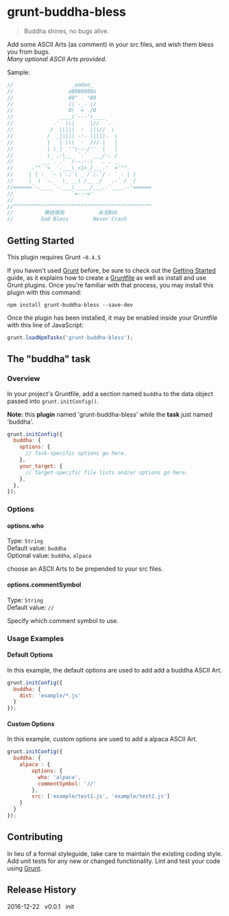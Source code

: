 # grunt-buddha-bless

> Buddha shines, no bugs alive.

Add some ASCII Arts (as comment) in your src files, and wish them bless you from bugs.  
*Many optional ASCII Arts provided.*

Sample:
```js
//                   _ooOoo_
//                  o8888888o
//                  88" . "88
//                  (| -_- |)
//                  O\  =  /O
//               ____/`---'\____
//             .'  \\|     |//  `.
//            /  \\|||  :  |||//  \
//           /  _||||| -:- |||||-  \
//           |   | \\\  -  /// |   |
//           | \_|  ''\---/''  |   |
//           \  .-\__  `-`  ___/-. /
//         ___`. .'  /--.--\  `. . __
//      ."" '<  `.___\_<|>_/___.'  >'"".
//     | | :  `- \`.;`\ _ /`;.`/ - ` : | |
//     \  \ `-.   \_ __\ /__ _/   .-` /  /
//======`-.____`-.___\_____/___.-`____.-'======
//                   `=---='
//
//^^^^^^^^^^^^^^^^^^^^^^^^^^^^^^^^^^^^^^^^^^^^^
//          佛祖保佑           永无BUG
//         God Bless        Never Crash
```

## Getting Started
This plugin requires Grunt `~0.4.5`

If you haven't used [Grunt](http://gruntjs.com/) before, be sure to check out the [Getting Started](http://gruntjs.com/getting-started) guide, as it explains how to create a [Gruntfile](http://gruntjs.com/sample-gruntfile) as well as install and use Grunt plugins. Once you're familiar with that process, you may install this plugin with this command:

```shell
npm install grunt-buddha-bless --save-dev
```

Once the plugin has been installed, it may be enabled inside your Gruntfile with this line of JavaScript:

```js
grunt.loadNpmTasks('grunt-buddha-bless');
```

## The "buddha" task

### Overview
In your project's Gruntfile, add a section named `buddha` to the data object passed into `grunt.initConfig()`.

**Note:** this **plugin** named 'grunt-buddha-bless' while the **task** just named 'buddha'.

```js
grunt.initConfig({
  buddha: {
    options: {
      // Task-specific options go here.
    },
    your_target: {
      // Target-specific file lists and/or options go here.
    },
  },
});
```

### Options

#### options.who
Type: `String`  
Default value: `buddha`  
Optional value: `buddha`, `alpaca`

choose an ASCII Arts to be prepended to your src files.

#### options.commentSymbol
Type: `String`  
Default value: `//`  

Specify which comment symbol to use.

### Usage Examples

#### Default Options
In this example, the default options are used to add add a buddha ASCII Art.

```js
grunt.initConfig({
  buddha: {
    dist: 'example/*.js'
  }
});
```

#### Custom Options
In this example, custom options are used to add a alpaca ASCII Art.

```js
grunt.initConfig({
  buddha: {
    alpaca : {
        options: {
          who: 'alpaca',
          commentSymbol: '//'
        },
        src: ['example/test1.js', 'example/test2.js']
    }
  }
});
```

## Contributing
In lieu of a formal styleguide, take care to maintain the existing coding style. Add unit tests for any new or changed functionality. Lint and test your code using [Grunt](http://gruntjs.com/).

## Release History
2016-12-22 &nbsp; v0.0.1 &nbsp; init
